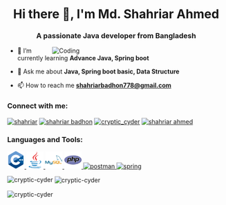 

<h1 align="center">Hi there 👋, I'm Md. Shahriar Ahmed</h1>
<h3 align="center">A passionate Java developer from Bangladesh</h3>

<img align="right" width="400" src="https://media.giphy.com/media/qgQUggAC3Pfv687qPC/giphy.gif" alt="Coding" />




- 🌱 I’m currently learning **Advance Java, Spring boot**

- 💬 Ask me about **Java, Spring boot basic, Data Structure**

- 📫 How to reach me **shahriarbadhon778@gmail.com**

<h3 align="left">Connect with me:</h3>
<p align="left">
<a href="https://leetcode.com/Shahirar_25/" target="blank"><img align="center" src="https://raw.githubusercontent.com/rahuldkjain/github-profile-readme-generator/master/src/images/icons/Social/leet-code.svg" alt="shahriar" height="30" width="40" /></a>
<a href="https://www.linkedin.com/in/shahriar-badhon-66993b1aa/" target="blank"><img align="center" src="https://raw.githubusercontent.com/rahuldkjain/github-profile-readme-generator/master/src/images/icons/Social/linked-in-alt.svg" alt="shahriar badhon" height="30" width="40" /></a>
<a href="https://codeforces.com/profile/cryptic_cyder" target="blank"><img align="center" src="https://raw.githubusercontent.com/rahuldkjain/github-profile-readme-generator/master/src/images/icons/Social/codeforces.svg" alt="cryptic_cyder" height="30" width="40" /></a>
<a href="https://www.facebook.com/cybrary.contingent" target="blank"><img align="center" src="https://raw.githubusercontent.com/rahuldkjain/github-profile-readme-generator/master/src/images/icons/Social/facebook.svg" alt="shahriar ahmed" height="30" width="40" /></a>
</p>

<h3 align="left">Languages and Tools:</h3>
<p align="left"> <a href="https://www.w3schools.com/cpp/" target="_blank" rel="noreferrer"> <img src="https://raw.githubusercontent.com/devicons/devicon/master/icons/cplusplus/cplusplus-original.svg" alt="cplusplus" width="40" height="40"/> </a> <a href="https://www.java.com" target="_blank" rel="noreferrer"> <img src="https://raw.githubusercontent.com/devicons/devicon/master/icons/java/java-original.svg" alt="java" width="40" height="40"/> </a> <a href="https://www.mysql.com/" target="_blank" rel="noreferrer"> <img src="https://raw.githubusercontent.com/devicons/devicon/master/icons/mysql/mysql-original-wordmark.svg" alt="mysql" width="40" height="40"/> </a> <a href="https://www.php.net" target="_blank" rel="noreferrer"> <img src="https://raw.githubusercontent.com/devicons/devicon/master/icons/php/php-original.svg" alt="php" width="40" height="40"/> </a> <a href="https://postman.com" target="_blank" rel="noreferrer"> <img src="https://www.vectorlogo.zone/logos/getpostman/getpostman-icon.svg" alt="postman" width="40" height="40"/> </a> <a href="https://spring.io/" target="_blank" rel="noreferrer"> <img src="https://www.vectorlogo.zone/logos/springio/springio-icon.svg" alt="spring" width="40" height="40"/> </a> </p>

<p><img align="left" src="https://github-readme-stats.vercel.app/api/top-langs?username=cryptic-cyder&show_icons=true&locale=en&layout=compact" alt="cryptic-cyder" /></p>

<p>&nbsp;<img align="center" src="https://github-readme-stats.vercel.app/api?username=cryptic-cyder&show_icons=true&locale=en" alt="cryptic-cyder" /></p>

<p><img align="center" src="https://github-readme-streak-stats.herokuapp.com/?user=cryptic-cyder&" alt="cryptic-cyder" /></p>

